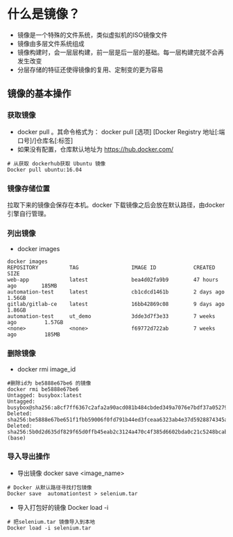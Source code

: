 # 什么是镜像？
- 镜像是一个特殊的文件系统，类似虚拟机的ISO镜像文件
- 镜像由多层文件系统组成
- 镜像构建时，会一层层构建，前一层是后一层的基础。每一层构建完就不会再发生改变
- 分层存储的特征还使得镜像的复用、定制变的更为容易

## 镜像的基本操作
### 获取镜像
- docker pull 。其命令格式为： docker pull [选项] [Docker Registry 地址[:端口号]/]仓库名[:标签]
- 如果没有配置，仓库默认地址为 https://hub.docker.com/
```shell script
# 从获取 dockerhub获取 Ubuntu 镜像
Docker pull ubuntu:16.04
```
### 镜像存储位置
拉取下来的镜像会保存在本机。docker 下载镜像之后会放在默认路径，由docker引擎自行管理。

### 列出镜像
- docker images
```shell script
docker images
REPOSITORY          TAG                 IMAGE ID            CREATED             SIZE
web-app             latest              bea4d02fa9b9        47 hours ago        185MB
automation-test     latest              cb1cdcd1461b        2 days ago          1.56GB
gitlab/gitlab-ce    latest              16bb42869c08        9 days ago          1.86GB
automation-test     ut_demo             3dde3d7f3e33        7 weeks ago         1.57GB
<none>              <none>              f69772d722ab        7 weeks ago         185MB
```

### 删除镜像
- docker rmi image_id

```shell script
#删除id为 be5888e67be6 的镜像
docker rmi be5888e67be6
Untagged: busybox:latest
Untagged: busybox@sha256:a8cf7ff6367c2afa2a90acd081b484cbded349a7076e7bdf37a05279f276bc12
Deleted: sha256:be5888e67be651f1fbb59006f0fd791b44ed3fceaa6323ab4e37d5928874345a
Deleted: sha256:5b0d2d635df829f65d0ffb45eab2c3124a470c4f385d6602bda0c21c5248bcab
(base)
```

### 导入导出操作
- 导出镜像 docker save <image_name> <path>
```shell script
# Docker 从默认路径寻找打包镜像
Docker save  automationtest > selenium.tar
```

- 导入打包好的镜像 Docker load -i <file name>
```shell script
# 把selenium.tar 镜像导入到本地
Docker load -i selenium.tar
```